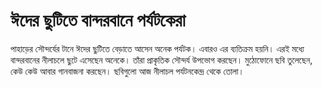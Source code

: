 # ঈদের ছুটিতে বান্দরবানে পর্যটকেরা

পাহাড়ের সৌন্দর্যের টানে ঈদের ছুটিতে বেড়াতে আসেন অনেক পর্যটক। এবারও এর ব্যতিক্রম হয়নি। এরই মধ্যে বান্দরবানের নীলাচলে ছুটে এসেছেন অনেকে। তাঁরা প্রাকৃতিক সৌন্দর্য উপভোগ করছেন। মুঠোফোনে ছবি তুলেছেন, কেউ কেউ আবার গানবাজনা করছেন। ছবিগুলো আজ নীলাচল পর্যটনকেন্দ্র থেকে তোলা।
